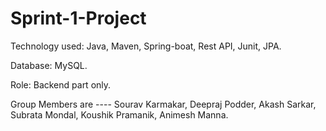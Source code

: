 # Sprint-1-Project
Technology used: Java, Maven, Spring-boat, Rest API, Junit, JPA.

Database: MySQL.

Role: Backend part only.

Group Members are ----  Sourav Karmakar,  Deepraj Podder,  Akash Sarkar,  Subrata Mondal,  Koushik Pramanik,  Animesh Manna.
